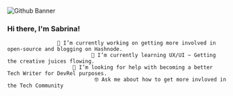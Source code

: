 ![Github Banner](https://user-images.githubusercontent.com/43870819/233871837-ebc0d097-6258-4dcc-b189-06d6570e711e.png)

### Hi there, I'm Sabrina!


                    🔭 I’m currently working on getting more involved in open-source and blogging on Hashnode. 
                               🌱 I’m currently learning UX/UI ~ Getting the creative juices flowing. 
                         🤔 I’m looking for help with becoming a better Tech Writer for DevRel purposes.
                                🤓 Ask me about how to get more invloved in the Tech Community






